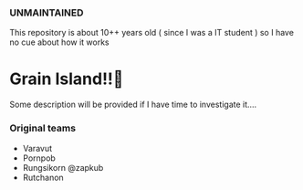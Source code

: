 ### UNMAINTAINED
This repository is about 10++ years old ( since I was a IT student ) so I have no cue about how it works

# Grain Island!!🤨

Some description will be provided if I have time to investigate it....


### Original teams
- Varavut
- Pornpob
- Rungsikorn @zapkub
- Rutchanon